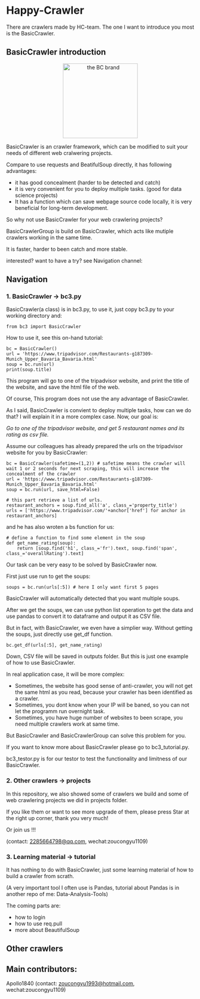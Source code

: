 # Happy-Crawler

There are crawlers made by HC-team. The one I want to introduce you most is the BasicCrawler.

## BasicCrawler introduction

<p align="center"> 
    <img src="https://i.screenshot.net/4wxdjc3" alt="the BC brand" width="200" height="200">
</p>

BasicCrawler is an crawler framework, which can be modified to suit your needs of different web cralwering projects. 

Compare to use requests and BeatifulSoup directly, it has following advantages:

* it has good concealment (harder to be detected and catch)
* it is very convenient for you to deploy multiple tasks. (good for data science projects)
* It has a function which can save webpage source code locally, it is very beneficial for long-term development.

So why not use BasicCrawler for your web crawlering projects?

BasicCrawlerGroup is build on BasicCrawler, which acts like mutiple crawlers working in the same time. 

It is faster, harder to been catch and more stable.

interested? want to have a try? see Navigation channel:

## Navigation

### 1. BasicCrawler -> bc3.py

BasicCrawler(a class) is in bc3.py, to use it, just copy bc3.py to your working directory and:

    from bc3 import BasicCrawler

How to use it, see this on-hand tutorial:

    bc = BasicCrawler()
    url = 'https://www.tripadvisor.com/Restaurants-g187309-Munich_Upper_Bavaria_Bavaria.html'
    soup = bc.run(url)
    print(soup.title)

This program will go to one of the tripadvisor website, and print the title of the website, and save the html file of the web.

Of course, This program does not use the any advantage of BasicCrawler.

As I said, BasicCrawler is convient to deploy multiple tasks, how can we do that? I will explain it in a more complex case. Now, our goal is:

<i>Go to one of the tripadvisor website, and get 5 restaurant names and its rating as csv file.</i>

Assume our colleagues has already prepared the urls on the tripadvisor website for you by BasicCrawler:

    bc = BasicCrawler(safetime=(1,2)) # safetime means the crawler will wait 1 or 2 seconds for next scraping, this will increase the concealment of the crawler
    url = 'https://www.tripadvisor.com/Restaurants-g187309-Munich_Upper_Bavaria_Bavaria.html'
    soup = bc.run(url, save_html=False)
    
    # this part retrieve a list of urls.
    restaurant_anchors = soup.find_all('a', class_='property_title')
    urls = ['https://www.tripadvisor.com/'+anchor['href'] for anchor in restaurant_anchors]

and he has also wroten a bs function for us:

    # define a function to find some element in the soup
    def get_name_rating(soup):
        return [soup.find('h1', class_='fr').text, soup.find('span', class_='overallRating').text]

Our task can be very easy to be solved by BasicCrawler now. 

First just use run to get the soups:

    soups = bc.run(urls[:5]) # here I only want first 5 pages

BasicCrawler will automatically detected that you want multiple soups. 

After we get the soups, we can use python list operation to get the data and use pandas to convert it to dataframe and output it as CSV file.

But in fact, with BasicCrawler, we even have a simplier way. Without getting the soups, just directly use get_df function.

    bc.get_df(urls[:5], get_name_rating)

Down, CSV file will be saved in outputs folder. But this is just one example of how to use BasicCrawler.

In real application case, it will be more complex:

* Sometimes, the website has good sense of anti-crawler, you will not get the same html as you read, because your crawler has been identified as a crawler.
* Sometimes, you dont know when your IP will be baned, so you can not let the programm run overnight task.
* Sometimes, you have huge number of websites to been scrape, you need multiple crawlers work at same time.

But BasicCrawler and BasicCrawlerGroup can solve this problem for you.

If you want to know more about BasicCrawler please go to bc3_tutorial.py.

bc3_testor.py is for our testor to test the functionality and limitness of our BasicCrawler.

### 2. Other crawlers -> projects

In this repository, we also showed some of crawlers we build and some of web crawlering projects we did in projects folder. 

If you like them or want to see more upgrade of them, please press Star at the right up corner, thank you very much!

Or join us !!! 

(contact: 2285664798@qq.com, wechat:zoucongyu1109) 

### 3. Learning material -> tutorial

It has nothing to do with BasicCrawler, just some learning material of how to build a crawler from scrath.

(A very important tool I often use is Pandas, tutorial about Pandas is in another repo of me: Data-Analysis-Tools)

The coming parts are:
* how to login
* how to use req.pull
* more about BeautifulSoup

 
## Other crawlers





## Main contributors:
Apollo1840 (contact: zoucongyu1993@hotmail.com, wechat:zoucongyu1109)

